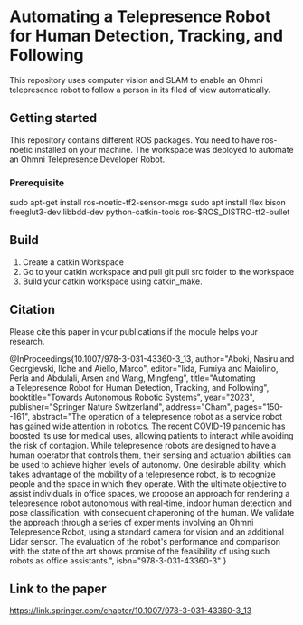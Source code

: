 # Automating a Telepresence Robot for Human Detection, Tracking, and Following
This repository uses computer vision and SLAM to enable an Ohmni telepresence robot to follow a person in its filed of view automatically.

## Getting started
This repository contains different ROS packages. You need to have ros-noetic installed on your machine. 
The workspace was deployed to automate an Ohmni Telepresence Developer Robot.

### Prerequisite
sudo apt-get install ros-noetic-tf2-sensor-msgs
sudo apt install flex bison freeglut3-dev libbdd-dev python-catkin-tools ros-$ROS_DISTRO-tf2-bullet

## Build
1. Create a catkin Workspace
2. Go to your catkin workspace and pull git pull src folder to the workspace 
3. Build your catkin workspace using catkin_make.

## Citation

Please cite this paper in your publications if the module helps your research.


@InProceedings{10.1007/978-3-031-43360-3_13,
author="Aboki, Nasiru
and Georgievski, Ilche
and Aiello, Marco",
editor="Iida, Fumiya
and Maiolino, Perla
and Abdulali, Arsen
and Wang, Mingfeng",
title="Automating a Telepresence Robot for Human Detection, Tracking, and Following",
booktitle="Towards Autonomous Robotic Systems",
year="2023",
publisher="Springer Nature Switzerland",
address="Cham",
pages="150--161",
abstract="The operation of a telepresence robot as a service robot has gained wide attention in robotics. The recent COVID-19 pandemic has boosted its use for medical uses, allowing patients to interact while avoiding the risk of contagion. While telepresence robots are designed to have a human operator that controls them, their sensing and actuation abilities can be used to achieve higher levels of autonomy. One desirable ability, which takes advantage of the mobility of a telepresence robot, is to recognize people and the space in which they operate. With the ultimate objective to assist individuals in office spaces, we propose an approach for rendering a telepresence robot autonomous with real-time, indoor human detection and pose classification, with consequent chaperoning of the human. We validate the approach through a series of experiments involving an Ohmni Telepresence Robot, using a standard camera for vision and an additional Lidar sensor. The evaluation of the robot's performance and comparison with the state of the art shows promise of the feasibility of using such robots as office assistants.",
isbn="978-3-031-43360-3"
}



## Link to the paper
https://link.springer.com/chapter/10.1007/978-3-031-43360-3_13
